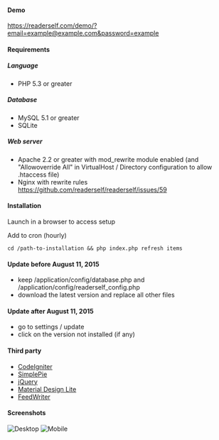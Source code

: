 #### Demo

https://readerself.com/demo/?email=example@example.com&password=example

#### Requirements

##### Language
* PHP 5.3 or greater

##### Database
* MySQL 5.1 or greater
* SQLite

##### Web server
* Apache 2.2 or greater with mod_rewrite module enabled (and "Allowoverride All" in VirtualHost / Directory configuration to allow .htaccess file)
* Nginx with rewrite rules https://github.com/readerself/readerself/issues/59

#### Installation

Launch in a browser to access setup

Add to cron (hourly)
```text
cd /path-to-installation && php index.php refresh items
```

#### Update before August 11, 2015
* keep /application/config/database.php and /application/config/readerself_config.php
* download the latest version and replace all other files

#### Update after August 11, 2015
* go to settings / update
* click on the version not installed (if any)

#### Third party

* [CodeIgniter](http://ellislab.com/codeigniter/)
* [SimplePie](http://simplepie.org)
* [jQuery](http://jquery.com/)
* [Material Design Lite](http://www.getmdl.io/)
* [FeedWriter](https://github.com/ajaxray/FeedWriter)

#### Screenshots

![Desktop](https://readerself.com/medias/home.png)
![Mobile](https://readerself.com/medias/moto-g-2014.png)
